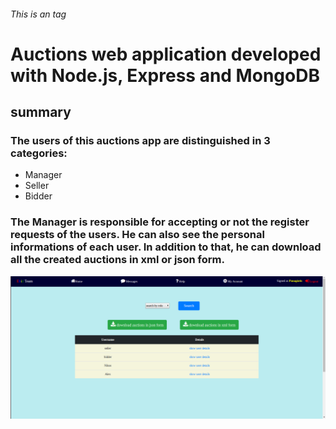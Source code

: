 
###### This is an  tag
  # Auctions web application developed with Node.js, Express and MongoDB
  
  ##                                       summary
  ### The users of this auctions app are distinguished in 3 categories: 
  * Manager
  * Seller
  * Bidder

  ### The **Manager** is responsible for accepting or not the register requests of the users. He can also see the personal informations of each user. In addition to that, he can download all the created auctions in xml or json form.
  
  

![GitHub Logo](/images/Capture.PNG)

